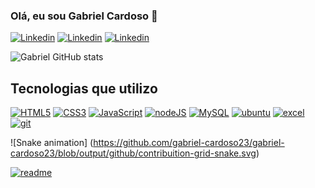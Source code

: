 
### Olá, eu sou Gabriel Cardoso 👋

[![Linkedin](https://img.shields.io/badge/LinkedIn-0077B5?style=for-the-badge&logo=linkedin&logoColor=white)](https://www.linkedin.com/in/gabriel-cardoso-fernandes-3538b5274/)
[![Linkedin](https://img.shields.io/badge/Instagram-E4405F?style=for-the-badge&logo=instagram&logoColor=white)]()
[![Linkedin](https://img.shields.io/badge/website-000000?style=for-the-badge&logo=About.me&logoColor=white)]()


![Gabriel GitHub stats](https://github-readme-stats.vercel.app/api?username=gabriel-cardoso23&show_icons=true&theme=dracula)

## Tecnologias que utilizo

[![HTML5](https://img.shields.io/badge/HTML5-E34F26?style=for-the-badge&logo=html5&logoColor=white)]()
[![CSS3](https://img.shields.io/badge/CSS3-1572B6?style=for-the-badge&logo=css3&logoColor=white)]()
[![JavaScript](https://img.shields.io/badge/JavaScript-F7DF1E?style=for-the-badge&logo=javascript&logoColor=black)]()
[![nodeJS](https://img.shields.io/badge/Node.js-43853D?style=for-the-badge&logo=node.js&logoColor=white)]()
[![MySQL](https://img.shields.io/badge/MySQL-00000F?style=for-the-badge&logo=mysql&logoColor=white)]()
[![ubuntu](https://img.shields.io/badge/Ubuntu-E95420?style=for-the-badge&logo=ubuntu&logoColor=white)]()
[![excel](https://img.shields.io/badge/Microsoft_Excel-217346?style=for-the-badge&logo=microsoft-excel&logoColor=white)]()
[![git](https://img.shields.io/badge/GIT-E44C30?style=for-the-badge&logo=git&logoColor=white)]()

![Snake animation]
(https://github.com/gabriel-cardoso23/gabriel-cardoso23/blob/output/github/contribuition-grid-snake.svg)

[![readme](https://github-readme-stats.vercel.app/app/api/pin/?username=gabriel-cardoso23&repo=gabriel-cardoso23&theme=react)](https://github.com/gabriel-cardoso23/gabriel-cardoso23)
